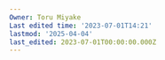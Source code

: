 ```yaml
---
Owner: Toru Miyake
Last edited time: '2023-07-01T14:21'
lastmod: '2025-04-04'
last_edited: 2023-07-01T00:00:00.000Z
---
```



